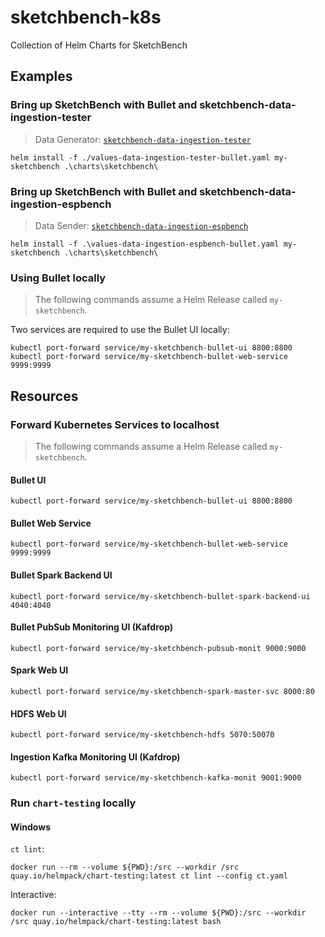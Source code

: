 # sketchbench-k8s

Collection of Helm Charts for SketchBench

## Examples

### Bring up SketchBench with Bullet and sketchbench-data-ingestion-tester

> Data Generator: [`sketchbench-data-ingestion-tester`](https://github.com/SketchBench/sketchbench-data-ingestion-tester)

    helm install -f ./values-data-ingestion-tester-bullet.yaml my-sketchbench .\charts\sketchbench\

### Bring up SketchBench with Bullet and sketchbench-data-ingestion-espbench

> Data Sender: [`sketchbench-data-ingestion-espbench`](https://github.com/SketchBench/sketchbench-data-ingestion-espbench)

    helm install -f .\values-data-ingestion-espbench-bullet.yaml my-sketchbench .\charts\sketchbench\

### Using Bullet locally

> The following commands assume a Helm Release called `my-sketchbench`.

Two services are required to use the Bullet UI locally:

    kubectl port-forward service/my-sketchbench-bullet-ui 8800:8800
    kubectl port-forward service/my-sketchbench-bullet-web-service 9999:9999

## Resources

### Forward Kubernetes Services to localhost

> The following commands assume a Helm Release called `my-sketchbench`.

#### Bullet UI

    kubectl port-forward service/my-sketchbench-bullet-ui 8800:8800

#### Bullet Web Service

    kubectl port-forward service/my-sketchbench-bullet-web-service 9999:9999

#### Bullet Spark Backend UI

    kubectl port-forward service/my-sketchbench-bullet-spark-backend-ui 4040:4040

#### Bullet PubSub Monitoring UI (Kafdrop)

    kubectl port-forward service/my-sketchbench-pubsub-monit 9000:9000

#### Spark Web UI

    kubectl port-forward service/my-sketchbench-spark-master-svc 8000:80

#### HDFS Web UI

    kubectl port-forward service/my-sketchbench-hdfs 5070:50070

#### Ingestion Kafka Monitoring UI (Kafdrop)

    kubectl port-forward service/my-sketchbench-kafka-monit 9001:9000

### Run `chart-testing` locally

#### Windows

`ct lint`:

    docker run --rm --volume ${PWD}:/src --workdir /src quay.io/helmpack/chart-testing:latest ct lint --config ct.yaml

Interactive:

    docker run --interactive --tty --rm --volume ${PWD}:/src --workdir /src quay.io/helmpack/chart-testing:latest bash
